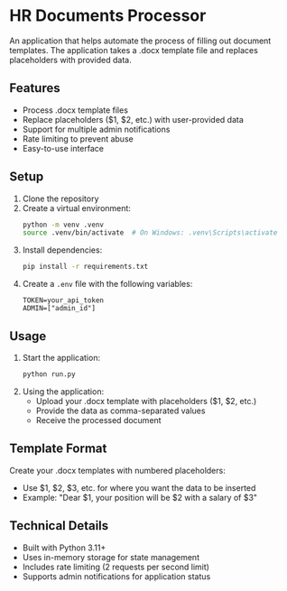 # HR Documents Processor

An application that helps automate the process of filling out document templates. The application takes a .docx template file and replaces placeholders with provided data.

## Features

- Process .docx template files
- Replace placeholders ($1, $2, etc.) with user-provided data
- Support for multiple admin notifications
- Rate limiting to prevent abuse
- Easy-to-use interface

## Setup

1. Clone the repository
2. Create a virtual environment:
   ```bash
   python -m venv .venv
   source .venv/bin/activate  # On Windows: .venv\Scripts\activate
   ```
3. Install dependencies:
   ```bash
   pip install -r requirements.txt
   ```
4. Create a `.env` file with the following variables:
   ```
   TOKEN=your_api_token
   ADMIN=["admin_id"]
   ```

## Usage

1. Start the application:
   ```bash
   python run.py
   ```
2. Using the application:
   - Upload your .docx template with placeholders ($1, $2, etc.)
   - Provide the data as comma-separated values
   - Receive the processed document

## Template Format

Create your .docx templates with numbered placeholders:
- Use $1, $2, $3, etc. for where you want the data to be inserted
- Example: "Dear $1, your position will be $2 with a salary of $3"

## Technical Details

- Built with Python 3.11+
- Uses in-memory storage for state management
- Includes rate limiting (2 requests per second limit)
- Supports admin notifications for application status 